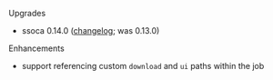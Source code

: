 Upgrades

 * ssoca 0.14.0 ([changelog](https://github.com/dpb587/ssoca/releases/tag/v0.14.0); was 0.13.0)

Enhancements

 * support referencing custom `download` and `ui` paths within the job
